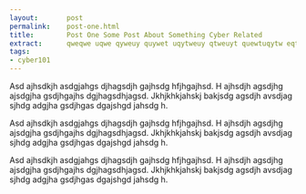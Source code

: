 ```yaml
---
layout:       post
permalink:    post-one.html
title:        Post One Some Post About Something Cyber Related
extract:      qweqwe uqwe qyweuy quywet uqytweuy qtweuyt quewtuqytw eqtweuy tquywetuyqwt euytqwe tqwuyet qtweuy tquywet qtweuyq tweuy tquywet uqe a g ahdgshjasgdjh agsjdhg.
tags:
- cyber101
---
```

Asd ajhsdkjh asdgjahgs djhagsdjh gajhsdg hfjhgajhsd. H ajhsdjh agsdjhg ajsdgjha gsdjhgajhs dgjhagsdhjagsd. Jkhjkhkjahskj bakjsdg agsdjh avsdjag sjhdg adgjha gsdjhgas dgajshgd jahsdg h.

Asd ajhsdkjh asdgjahgs djhagsdjh gajhsdg hfjhgajhsd. H ajhsdjh agsdjhg ajsdgjha gsdjhgajhs dgjhagsdhjagsd. Jkhjkhkjahskj bakjsdg agsdjh avsdjag sjhdg adgjha gsdjhgas dgajshgd jahsdg h.

Asd ajhsdkjh asdgjahgs djhagsdjh gajhsdg hfjhgajhsd. H ajhsdjh agsdjhg ajsdgjha gsdjhgajhs dgjhagsdhjagsd. Jkhjkhkjahskj bakjsdg agsdjh avsdjag sjhdg adgjha gsdjhgas dgajshgd jahsdg h.

